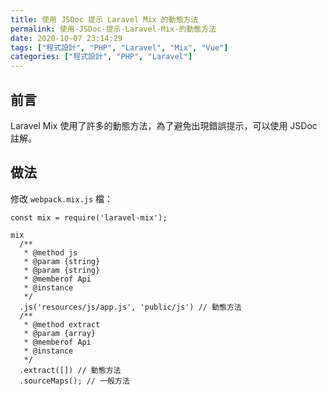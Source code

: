 ```yaml
---
title: 使用 JSDoc 提示 Laravel Mix 的動態方法
permalink: 使用-JSDoc-提示-Laravel-Mix-的動態方法
date: 2020-10-07 23:14:29
tags: ["程式設計", "PHP", "Laravel", "Mix", "Vue"]
categories: ["程式設計", "PHP", "Laravel"]
---
```


## 前言

Laravel Mix 使用了許多的動態方法，為了避免出現錯誤提示，可以使用 JSDoc 註解。

## 做法

修改 `webpack.mix.js` 檔：

```JS
const mix = require('laravel-mix');

mix
  /**
   * @method js
   * @param {string}
   * @param {string}
   * @memberof Api
   * @instance
   */
  .js('resources/js/app.js', 'public/js') // 動態方法
  /**
   * @method extract
   * @param {array}
   * @memberof Api
   * @instance
   */
  .extract([]) // 動態方法
  .sourceMaps(); // 一般方法
```
